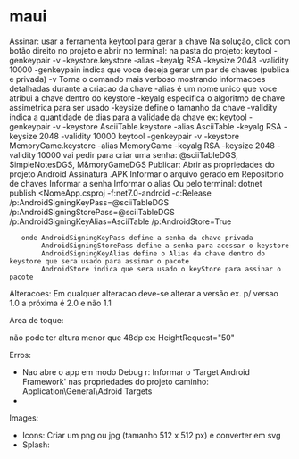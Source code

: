 # maui

Assinar:
usar a ferramenta keytool para gerar a chave
Na solução, click com botão direito no projeto e abrir no terminal:
  na pasta do projeto:
     keytool -genkeypair -v -keystore<file name>.keystore -alias <keyName> -keyalg RSA -keysize 2048 -validity 10000
	 -genkeypain indica que voce deseja gerar um par de chaves (publica e privada)
	 -v Torna o comando mais verboso mostrando informacoes detalhadas durante a criacao da chave
	 -alias é um  nome unico que voce atribui a chave dentro do keystore
	 -keyalg especifica o algoritmo de chave assimetrica para ser usado
	 -keysize define o tamanho da chave
	 -validity indica a quantidade de dias para a validade da chave
	 ex: keytool -genkeypair -v -keystore AsciiTable.keystore -alias AsciiTable -keyalg RSA -keysize 2048 -validity 10000
	     keytool -genkeypair -v -keystore MemoryGame.keystore -alias MemoryGame -keyalg RSA -keysize 2048 -validity 10000
	     vai pedir para criar uma senha: @sciiTableDGS, $impleNotesDGS, M&moryGameDGS
Publicar:
   Abrir as propriedades do projeto
       Android
	      Assinatura .APK
		      Informar o arquivo gerado em Repositorio de chaves
			  Informar a senha
			  Informar o alias
   Ou pelo terminal:
       dotnet publish <NomeApp.csproj -f:net7.0-android -c:Release
	   /p:AndroidSigningKeyPass=@sciiTableDGS
	   /p:AndroidSigningStorePass=@sciiTableDGS
	   /p:AndroidSigningKeyAlias=AsciiTable
	   /p:AndroidStore=True
	   
	   onde AndroidSigningKeyPass define a senha da chave privada
	        AndroidSigningStorePass define a senha para acessar o keystore
			AndroidSigningKeyAlias define o Alias da chave dentro do keystore que sera usado para assinar o pacote
			AndroidStore indica que sera usado o keyStore para assinar o pacote
			
Alteracoes:
  Em qualquer alteracao deve-se alterar a versão ex. p/ versao 1.0 a próxima é 2.0 e não 1.1
  
Area de toque:
        
  não pode ter altura menor que 48dp ex: HeightRequest="50"
  
Erros:
  - Nao abre o app em modo Debug
     r: Informar o 'Target Android Framework' nas propriedades do projeto
     caminho:
       Application\General\Adroid Targets
  -
Images:
   - Icons:
       Criar um png ou jpg (tamanho 512 x 512 px) e converter em svg
   - Splash:
      <MauiSplashScreen Include="Resources\Splash\splash.svg" Color="#826400" BaseSize="800,300" Resize="True" />
	   
	   
	   
	   
	   
	   
	   
	   
	   
	 
 